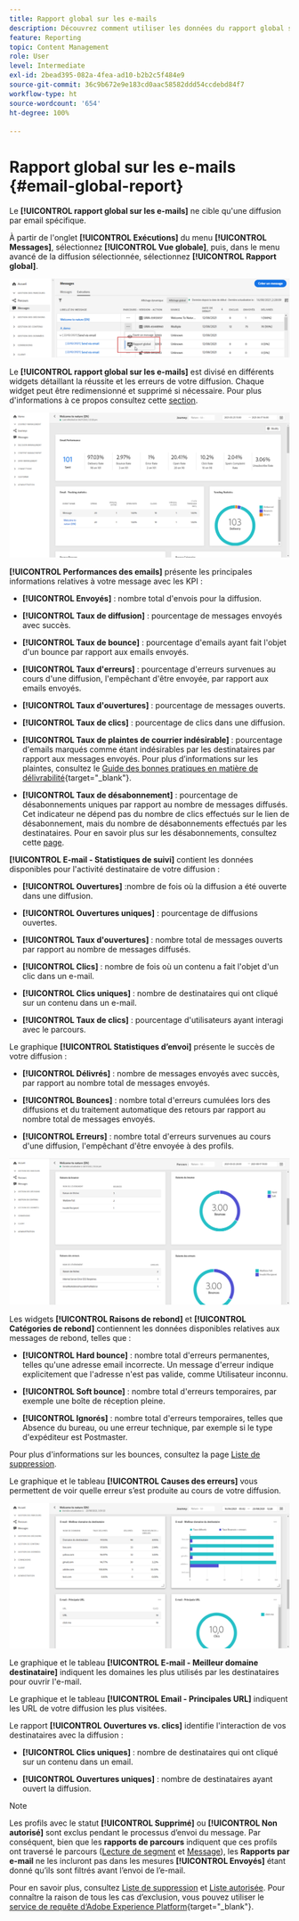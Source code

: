 ```yaml
---
title: Rapport global sur les e-mails
description: Découvrez comment utiliser les données du rapport global sur les e-mails
feature: Reporting
topic: Content Management
role: User
level: Intermediate
exl-id: 2bead395-082a-4fea-ad10-b2b2c5f484e9
source-git-commit: 36c9b672e9e183cd0aac58582ddd54ccdebd84f7
workflow-type: ht
source-wordcount: '654'
ht-degree: 100%

---
```


# Rapport global sur les e-mails {#email-global-report}

Le **[!UICONTROL rapport global sur les e-mails]** ne cible qu&#39;une diffusion par email spécifique.

À partir de l&#39;onglet **[!UICONTROL Exécutions]** du menu **[!UICONTROL Messages]**, sélectionnez **[!UICONTROL Vue globale]**, puis, dans le menu avancé de la diffusion sélectionnée, sélectionnez **[!UICONTROL Rapport global]**.

![](../assets/global_report_3.png)

Le **[!UICONTROL rapport global sur les e-mails]** est divisé en différents widgets détaillant la réussite et les erreurs de votre diffusion. Chaque widget peut être redimensionné et supprimé si nécessaire. Pour plus d&#39;informations à ce propos consultez cette [section](global-report.md#modify-dashboard).

![](../assets/global_report_4.png)

**[!UICONTROL Performances des emails]** présente les principales informations relatives à votre message avec les KPI :

* **[!UICONTROL Envoyés]** : nombre total d&#39;envois pour la diffusion.

* **[!UICONTROL Taux de diffusion]** : pourcentage de messages envoyés avec succès.

* **[!UICONTROL Taux de bounce]** : pourcentage d&#39;emails ayant fait l&#39;objet d&#39;un bounce par rapport aux emails envoyés.

* **[!UICONTROL Taux d&#39;erreurs]** : pourcentage d&#39;erreurs survenues au cours d&#39;une diffusion, l&#39;empêchant d&#39;être envoyée, par rapport aux emails envoyés.

* **[!UICONTROL Taux d&#39;ouvertures]** : pourcentage de messages ouverts.

* **[!UICONTROL Taux de clics]** : pourcentage de clics dans une diffusion.

* **[!UICONTROL Taux de plaintes de courrier indésirable]** : pourcentage d&#39;emails marqués comme étant indésirables par les destinataires par rapport aux messages envoyés. Pour plus d’informations sur les plaintes, consultez le [Guide des bonnes pratiques en matière de délivrabilité](https://experienceleague.adobe.com/docs/deliverability-learn/deliverability-best-practice-guide/metrics-for-deliverability/complaints.html?lang=fr#metrics-for-deliverability){target=&quot;_blank&quot;}.

* **[!UICONTROL Taux de désabonnement]** : pourcentage de désabonnements uniques par rapport au nombre de messages diffusés. Cet indicateur ne dépend pas du nombre de clics effectués sur le lien de désabonnement, mais du nombre de désabonnements effectués par les destinataires. Pour en savoir plus sur les désabonnements, consultez cette [page](../consent.md).

**[!UICONTROL E-mail - Statistiques de suivi]** contient les données disponibles pour l&#39;activité destinataire de votre diffusion :

* **[!UICONTROL Ouvertures]** :nombre de fois où la diffusion a été ouverte dans une diffusion.

* **[!UICONTROL Ouvertures uniques]** : pourcentage de diffusions ouvertes.

* **[!UICONTROL Taux d&#39;ouvertures]** : nombre total de messages ouverts par rapport au nombre de messages diffusés.

* **[!UICONTROL Clics]** : nombre de fois où un contenu a fait l&#39;objet d&#39;un clic dans un e-mail.

* **[!UICONTROL Clics uniques]** : nombre de destinataires qui ont cliqué sur un contenu dans un e-mail.

* **[!UICONTROL Taux de clics]** : pourcentage d&#39;utilisateurs ayant interagi avec le parcours.

Le graphique **[!UICONTROL Statistiques d’envoi]** présente le succès de votre diffusion :

* **[!UICONTROL Délivrés]** : nombre de messages envoyés avec succès, par rapport au nombre total de messages envoyés.

* **[!UICONTROL Bounces]** : nombre total d&#39;erreurs cumulées lors des diffusions et du traitement automatique des retours par rapport au nombre total de messages envoyés.

* **[!UICONTROL Erreurs]** : nombre total d&#39;erreurs survenues au cours d&#39;une diffusion, l&#39;empêchant d&#39;être envoyée à des profils.

![](../assets/global_report_5.png)

Les widgets **[!UICONTROL Raisons de rebond]** et **[!UICONTROL Catégories de rebond]** contiennent les données disponibles relatives aux messages de rebond, telles que :

* **[!UICONTROL Hard bounce]** : nombre total d&#39;erreurs permanentes, telles qu&#39;une adresse email incorrecte. Un message d&#39;erreur indique explicitement que l&#39;adresse n&#39;est pas valide, comme Utilisateur inconnu.

* **[!UICONTROL Soft bounce]** : nombre total d&#39;erreurs temporaires, par exemple une boîte de réception pleine.

* **[!UICONTROL Ignorés]** : nombre total d&#39;erreurs temporaires, telles que Absence du bureau, ou une erreur technique, par exemple si le type d&#39;expéditeur est Postmaster.

Pour plus d&#39;informations sur les bounces, consultez la page [Liste de suppression](../suppression-list.md).

Le graphique et le tableau **[!UICONTROL Causes des erreurs]** vous permettent de voir quelle erreur s’est produite au cours de votre diffusion.

![](../assets/global_report_6.png)

Le graphique et le tableau **[!UICONTROL E-mail - Meilleur domaine destinataire]** indiquent les domaines les plus utilisés par les destinataires pour ouvrir l&#39;e-mail.

Le graphique et le tableau **[!UICONTROL Email - Principales URL]** indiquent les URL de votre diffusion les plus visitées.

Le rapport **[!UICONTROL Ouvertures vs. clics]** identifie l&#39;interaction de vos destinataires avec la diffusion :

* **[!UICONTROL Clics uniques]** : nombre de destinataires qui ont cliqué sur un contenu dans un email.

* **[!UICONTROL Ouvertures uniques]** : nombre de destinataires ayant ouvert la diffusion.

<!--
![](../assets/global_report_20.png)

>[!NOTE]
>
>The Offers widgets and metrics are only available if a decision was inserted in an email. For more information on Decision Management, refer to this [page](../offers/get-started/starting-offer-decisioning.md).

The **[!UICONTROL Offers statistic]** and **[!UICONTROL Offers statistics]** over time widgets measure your offer's success and impact on your targeted audience. It detail the main information relative to your message with KPIs:

* **[!UICONTROL Offer sent]**: Total number of sends for the offer.

* **[!UICONTROL Offer impression]**: Number of times the offer was opened in a delivery.

* **[!UICONTROL Offer clicks]**: Number of times an offer was clicked on in a delivery.

The **[!UICONTROL Offers detailed statistic]** table contains the available data for recipient activity with your offer:

* **[!UICONTROL Placement name]**: Name of your placement used to display your offer. For more information on placement, refer to this [page](../offers/offer-library/creating-placements.md).

* **[!UICONTROL Offer name]**: Name of the offer added in the delivery. For more information on placement, refer to this [page](../offers/offer-library/creating-personalized-offers.md).

* **[!UICONTROL Offer sent]**: Total number of sends for the offer.

* **[!UICONTROL Offer impression rate]**: Percentage of opened offers compared to the number of sent offers.

* **[!UICONTROL Offer click rate]**: Percentage of users who interacted with the offer.
-->
>[!NOTE]
>
>Les profils avec le statut **[!UICONTROL Supprimé]** ou **[!UICONTROL Non autorisé]** sont exclus pendant le processus d’envoi du message. Par conséquent, bien que les **rapports de parcours** indiquent que ces profils ont traversé le parcours ([Lecture de segment](../building-journeys/read-segment.md) et [Message](../building-journeys/journeys-message.md)), les **Rapports par e-mail** ne les incluront pas dans les mesures **[!UICONTROL Envoyés]** étant donné qu’ils sont filtrés avant l’envoi de l’e-mail.
>
>Pour en savoir plus, consultez [Liste de suppression](../suppression-list.md) et [Liste autorisée](../allow-list.md). Pour connaître la raison de tous les cas d’exclusion, vous pouvez utiliser le [service de requête d‘Adobe Experience Platform](https://experienceleague.adobe.com/docs/experience-platform/query/api/getting-started.html?lang=fr){target=&quot;_blank&quot;}.
